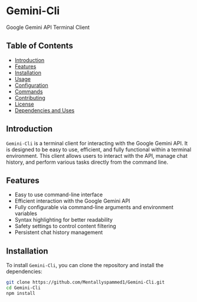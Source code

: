 # Gemini-Cli

Google Gemini API Terminal Client

## Table of Contents

- [Introduction](#introduction)
- [Features](#features)
- [Installation](#installation)
- [Usage](#usage)
- [Configuration](#configuration)
- [Commands](#commands)
- [Contributing](#contributing)
- [License](#license)
- [Dependencies and Uses](#dependencies-and-uses)

## Introduction

`Gemini-Cli` is a terminal client for interacting with the Google Gemini API. It is designed to be easy to use, efficient, and fully functional within a terminal environment. This client allows users to interact with the API, manage chat history, and perform various tasks directly from the command line.

## Features

- Easy to use command-line interface
- Efficient interaction with the Google Gemini API
- Fully configurable via command-line arguments and environment variables
- Syntax highlighting for better readability
- Safety settings to control content filtering
- Persistent chat history management

## Installation

To install `Gemini-Cli`, you can clone the repository and install the dependencies:

```bash
git clone https://github.com/Mentallyspammed1/Gemini-Cli.git
cd Gemini-Cli
npm install
